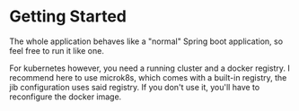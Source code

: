 # Getting Started

The whole application behaves like a "normal" Spring boot application, so feel free to run it like one.

For kubernetes however, you need a running cluster and a docker registry. I recommend here to use microk8s, which comes with a built-in registry, the jib configuration uses said registry. If you don't use it, you'll have to reconfigure the docker image.


